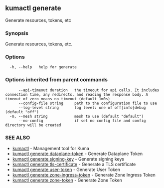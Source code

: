 ## kumactl generate

Generate resources, tokens, etc

### Synopsis

Generate resources, tokens, etc.

### Options

```
  -h, --help   help for generate
```

### Options inherited from parent commands

```
      --api-timeout duration   the timeout for api calls. It includes connection time, any redirects, and reading the response body. A timeout of zero means no timeout (default 1m0s)
      --config-file string     path to the configuration file to use
      --log-level string       log level: one of off|info|debug (default "off")
  -m, --mesh string            mesh to use (default "default")
      --no-config              if set no config file and config directory will be created
```

### SEE ALSO

* [kumactl](kumactl.md)	 - Management tool for Kuma
* [kumactl generate dataplane-token](kumactl_generate_dataplane-token.md)	 - Generate Dataplane Token
* [kumactl generate signing-key](kumactl_generate_signing-key.md)	 - Generate signing keys
* [kumactl generate tls-certificate](kumactl_generate_tls-certificate.md)	 - Generate a TLS certificate
* [kumactl generate user-token](kumactl_generate_user-token.md)	 - Generate User Token
* [kumactl generate zone-ingress-token](kumactl_generate_zone-ingress-token.md)	 - Generate Zone Ingress Token
* [kumactl generate zone-token](kumactl_generate_zone-token.md)	 - Generate Zone Token

